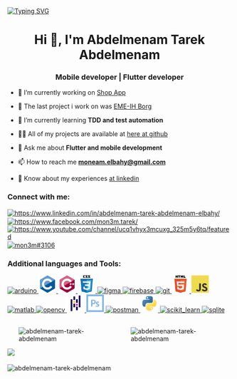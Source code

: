 <!---
Abdelmenam-Tarek-Abdelmenam/Abdelmenam-Tarek-Abdelmenam is a ✨ special ✨ repository because its `README.md` (this file) appears on your GitHub profile.
You can click the Preview link to take a look at your changes.
--->

[![Typing SVG](https://readme-typing-svg.herokuapp.com?lines=Hello+every+one+%2CIam+Abdelmenam+Tarek+.;I'm+a+Flutter+developer++++++++++)](https://git.io/typing-svg)

<h1 align="center">Hi 👋, I'm Abdelmenam Tarek Abdelmenam</h1>
<h3 align="center">Mobile developer | Flutter developer</h3>

- 🔭 I’m currently working on [Shop App](https://github.com/Abdelmenam-Tarek-Abdelmenam/shop-app)

- 🚀 The last project i work on was [EME-IH Borg](https://play.google.com/store/apps/details?id=eme.borg.easy_tag)

- 🌱 I’m currently learning **TDD and test automation**

- 👨‍💻 All of my projects are available at [here at github](https://github.com/Abdelmenam-Tarek-Abdelmenam?tab=repositories)

- 💬 Ask me about **Flutter and mobile development** 

- 📫 How to reach me **moneam.elbahy@gmail.com**

- 📄 Know about my experiences [at linkedin](https://www.linkedin.com/in/abdelmenam-tarek-abdelmenam-elbahy/)

<h3 align="left">Connect with me:</h3>
<p align="left">
<a href="https://linkedin.com/in/https://www.linkedin.com/in/abdelmenam-tarek-abdelmenam-elbahy/" target="blank"><img align="center" src="https://raw.githubusercontent.com/rahuldkjain/github-profile-readme-generator/master/src/images/icons/Social/linked-in-alt.svg" alt="https://www.linkedin.com/in/abdelmenam-tarek-abdelmenam-elbahy/" height="30" width="40" /></a>
<a href="https://fb.com/https://www.facebook.com/mon3m.tarek/" target="blank"><img align="center" src="https://raw.githubusercontent.com/rahuldkjain/github-profile-readme-generator/master/src/images/icons/Social/facebook.svg" alt="https://www.facebook.com/mon3m.tarek/" height="30" width="40" /></a>
<a href="https://www.youtube.com/c/https://www.youtube.com/channel/ucq1vhyx3mcuxg_325m5y6tq/featured" target="blank"><img align="center" src="https://raw.githubusercontent.com/rahuldkjain/github-profile-readme-generator/master/src/images/icons/Social/youtube.svg" alt="https://www.youtube.com/channel/ucq1vhyx3mcuxg_325m5y6tq/featured" height="30" width="40" /></a>
<a href="https://discord.gg/mon3m#3106" target="blank"><img align="center" src="https://raw.githubusercontent.com/rahuldkjain/github-profile-readme-generator/master/src/images/icons/Social/discord.svg" alt="mon3m#3106" height="30" width="40" /></a>
</p>

<h3 align="left">Additional languages and Tools:</h3>
<p align="left"> <a href="https://www.arduino.cc/" target="_blank" rel="noreferrer"> <img src="https://cdn.worldvectorlogo.com/logos/arduino-1.svg" alt="arduino" width="40" height="40"/> </a> <a href="https://www.cprogramming.com/" target="_blank" rel="noreferrer"> <img src="https://raw.githubusercontent.com/devicons/devicon/master/icons/c/c-original.svg" alt="c" width="40" height="40"/> </a> <a href="https://www.w3schools.com/cpp/" target="_blank" rel="noreferrer"> <img src="https://raw.githubusercontent.com/devicons/devicon/master/icons/cplusplus/cplusplus-original.svg" alt="cplusplus" width="40" height="40"/> </a> <a href="https://www.w3schools.com/css/" target="_blank" rel="noreferrer"> <img src="https://raw.githubusercontent.com/devicons/devicon/master/icons/css3/css3-original-wordmark.svg" alt="css3" width="40" height="40"/> </a> <a href="https://www.figma.com/" target="_blank" rel="noreferrer"> <img src="https://www.vectorlogo.zone/logos/figma/figma-icon.svg" alt="figma" width="40" height="40"/> </a> <a href="https://firebase.google.com/" target="_blank" rel="noreferrer"> <img src="https://www.vectorlogo.zone/logos/firebase/firebase-icon.svg" alt="firebase" width="40" height="40"/> </a> <a href="https://git-scm.com/" target="_blank" rel="noreferrer"> <img src="https://www.vectorlogo.zone/logos/git-scm/git-scm-icon.svg" alt="git" width="40" height="40"/> </a> <a href="https://www.w3.org/html/" target="_blank" rel="noreferrer"> <img src="https://raw.githubusercontent.com/devicons/devicon/master/icons/html5/html5-original-wordmark.svg" alt="html5" width="40" height="40"/> </a> <a href="https://developer.mozilla.org/en-US/docs/Web/JavaScript" target="_blank" rel="noreferrer"> <img src="https://raw.githubusercontent.com/devicons/devicon/master/icons/javascript/javascript-original.svg" alt="javascript" width="40" height="40"/> </a> <a href="https://www.mathworks.com/" target="_blank" rel="noreferrer"> <img src="https://upload.wikimedia.org/wikipedia/commons/2/21/Matlab_Logo.png" alt="matlab" width="40" height="40"/> </a> <a href="https://opencv.org/" target="_blank" rel="noreferrer"> <img src="https://www.vectorlogo.zone/logos/opencv/opencv-icon.svg" alt="opencv" width="40" height="40"/> </a> <a href="https://pandas.pydata.org/" target="_blank" rel="noreferrer"> <img src="https://raw.githubusercontent.com/devicons/devicon/2ae2a900d2f041da66e950e4d48052658d850630/icons/pandas/pandas-original.svg" alt="pandas" width="40" height="40"/> </a> <a href="https://www.photoshop.com/en" target="_blank" rel="noreferrer"> <img src="https://raw.githubusercontent.com/devicons/devicon/master/icons/photoshop/photoshop-line.svg" alt="photoshop" width="40" height="40"/> </a> <a href="https://postman.com" target="_blank" rel="noreferrer"> <img src="https://www.vectorlogo.zone/logos/getpostman/getpostman-icon.svg" alt="postman" width="40" height="40"/> </a> <a href="https://www.python.org" target="_blank" rel="noreferrer"> <img src="https://raw.githubusercontent.com/devicons/devicon/master/icons/python/python-original.svg" alt="python" width="40" height="40"/> </a> <a href="https://scikit-learn.org/" target="_blank" rel="noreferrer"> <img src="https://upload.wikimedia.org/wikipedia/commons/0/05/Scikit_learn_logo_small.svg" alt="scikit_learn" width="40" height="40"/> </a> <a href="https://www.sqlite.org/" target="_blank" rel="noreferrer"> <img src="https://www.vectorlogo.zone/logos/sqlite/sqlite-icon.svg" alt="sqlite" width="40" height="40"/> </a> </p>


<div style="display: flex;justify-content: space-around;">
  <div style="width: 40%;">
    <div>&nbsp;<img align="center" src="https://github-readme-stats.vercel.app/api?username=abdelmenam-tarek-abdelmenam&show_icons=true&locale=en" alt="abdelmenam-tarek-abdelmenam" /></div>
  </div>
  
  <div style="width: 40%;">
    <div>&nbsp;<img align="center" src="http://github-profile-summary-cards.vercel.app/api/cards/most-commit-language?username=Abdelmenam-Tarek-Abdelmenam&theme=github" alt="abdelmenam-tarek-abdelmenam" /></div>
  </div>
  
</div>



![](http://github-profile-summary-cards.vercel.app/api/cards/profile-details?username=Abdelmenam-Tarek-Abdelmenam&theme=github)

<p><img align="center" src="https://github-readme-streak-stats.herokuapp.com/?user=abdelmenam-tarek-abdelmenam&" alt="abdelmenam-tarek-abdelmenam" /></p>

